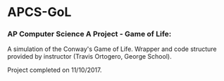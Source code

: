 # APCS-GoL
### AP Computer Science A Project - Game of Life: 

A simulation of the Conway's Game of Life. Wrapper and code structure provided by instructor (Travis Ortogero, George School).

Project completed on 11/10/2017.
